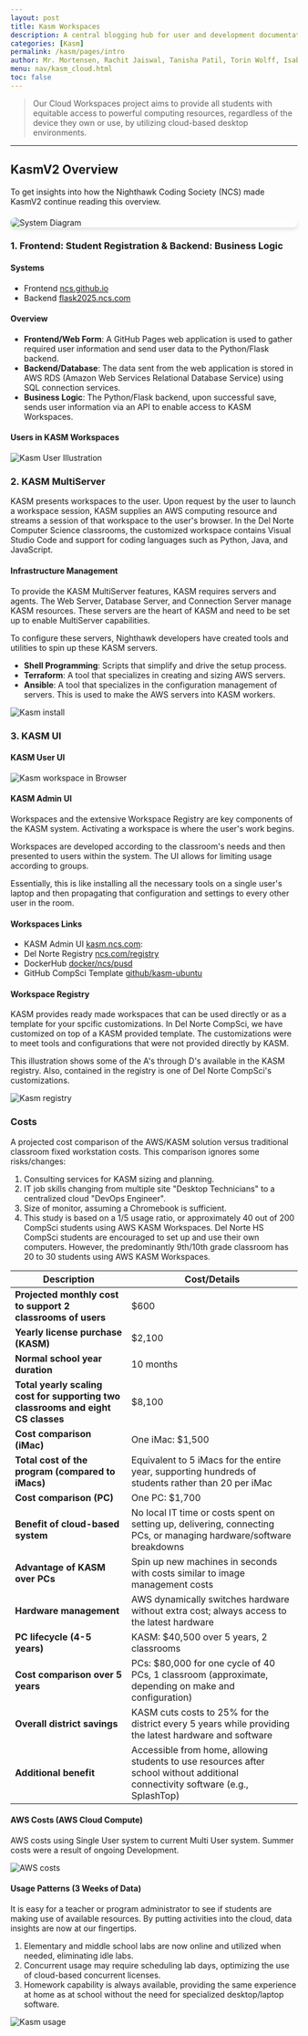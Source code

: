```yaml
---
layout: post
title: Kasm Workspaces
description: A central blogging hub for user and development documentation for the Kasm Cloud Workspaces Project
categories: [Kasm]
permalink: /kasm/pages/intro
author: Mr. Mortensen, Rachit Jaiswal, Tanisha Patil, Torin Wolff, Isabel Marilla
menu: nav/kasm_cloud.html
toc: false
---
```


> Our Cloud Workspaces project aims to provide all students with equitable access to powerful computing resources, regardless of the device they own or use, by utilizing cloud-based desktop environments.

<style>
    .system-diagram {
        display: block;
        max-width: 100%;
        margin: 20px auto;
        border-radius: 8px;
        transition: transform 0.3s ease;
        cursor: pointer;
        box-shadow: 0 4px 6px rgba(0, 0, 0, 0.1);
    }

    .system-diagram:hover {
        transform: scale(1.05);
    }

    .diagram-overlay {
        position: fixed;
        top: 0;
        left: 0;
        width: 100%;
        height: 100%;
        background: rgba(0, 0, 0, 0.8);
        display: flex;
        justify-content: center;
        align-items: center;
        visibility: hidden;
        opacity: 0;
        transition: visibility 0.3s, opacity 0.3s ease;
    }

    .diagram-overlay img {
        max-width: 90%;
        max-height: 90%;
        border-radius: 8px;
        box-shadow: 0 4px 6px rgba(0, 0, 0, 0.3);
    }

    .diagram-overlay.visible {
        visibility: visible;
        opacity: 1;
    }
</style>

---

## KasmV2 Overview

To get insights into how the Nighthawk Coding Society (NCS) made KasmV2 continue reading this overview.

<img src="{{site.baseurl}}/kasm_design/kasm_diagram.png" alt="System Diagram" class="system-diagram" onclick="toggleDiagram()">

<div class="diagram-overlay" id="diagram-overlay" onclick="toggleDiagram()">
    <img src="{{site.baseurl}}/kasm_design/kasm_diagram.png" alt="Enlarged System Diagram">
</div>

<script>
    function toggleDiagram() {
        const overlay = document.getElementById('diagram-overlay');
        overlay.classList.toggle('visible');
    }
</script>

### 1. Frontend: Student Registration & Backend: Business Logic

#### Systems

- Frontend [ncs.github.io](https://nighthawkcoders.github.io/portfolio_2025/duallogin)
- Backend [flask2025.ncs.com](https://flask2025.nighthawkcodingsociety.com/login?next=/users/table2)

#### Overview

- **Frontend/Web Form**: A GitHub Pages web application is used to gather required user information and send user data to the Python/Flask backend.
- **Backend/Database**: The data sent from the web application is stored in AWS RDS (Amazon Web Services Relational Database Service) using SQL connection services.
- **Business Logic**: The Python/Flask backend, upon successful save, sends user information via an API to enable access to KASM Workspaces.

#### Users in KASM Workspaces

<img src="{{site.baseurl}}/kasm_design/kasm_users.png" alt="Kasm User Illustration">

### 2. KASM MultiServer

KASM presents workspaces to the user. Upon request by the user to launch a workspace session, KASM supplies an AWS computing resource and streams a session of that workspace to the user's browser. In the Del Norte Computer Science classrooms, the customized workspace contains Visual Studio Code and support for coding languages such as Python, Java, and JavaScript.

#### Infrastructure Management

To provide the KASM MultiServer features, KASM requires servers and agents. The Web Server, Database Server, and Connection Server manage KASM resources. These servers are the heart of KASM and need to be set up to enable MultiServer capabilities.

To configure these servers, Nighthawk developers have created tools and utilities to spin up these KASM servers.

- **Shell Programming**: Scripts that simplify and drive the setup process.
- **Terraform**: A tool that specializes in creating and sizing AWS servers.
- **Ansible**: A tool that specializes in the configuration management of servers. This is used to make the AWS servers into KASM workers.

<img src="{{site.baseurl}}/kasm_design/kasm_install.png" alt="Kasm install">

### 3. KASM UI

#### KASM User UI

<img src="{{site.baseurl}}/kasm_design/kasm_desktop.png" alt="Kasm workspace in Browser">

#### KASM Admin UI

Workspaces and the extensive Workspace Registry are key components of the KASM system. Activating a workspace is where the user's work begins.

Workspaces are developed according to the classroom's needs and then presented to users within the system. The UI allows for limiting usage according to groups.

Essentially, this is like installing all the necessary tools on a single user's laptop and then propagating that configuration and settings to every other user in the room.

#### Workspaces Links

- KASM Admin UI [kasm.ncs.com](https://kasm.nighthawkcodingsociety.com/):
- Del Norte Registry [ncs.com/registry](https://nighthawkcoders.github.io/kasm_registry/1.0/)
- DockerHub [docker/ncs/pusd](https://hub.docker.com/repository/docker/nighthawkcoders/pusd-student-ubuntu/general)
- GitHub CompSci Template [github/kasm-ubuntu](https://github.com/nighthawkcoders/Kasm-Ubuntu22.04-Image-Template)

#### Workspace Registry

KASM provides ready made workspaces that can be used directly or as a template for your spcific customizations.  In Del Norte CompSci, we have customized on top of a KASM provided template.  The customizations were to meet tools and configurations that were not provided directly by KASM.

This illustration shows some of the A's through D's available in the KASM registry.  Also, contained in the registry is one of Del Norte CompSci's customizations.

<img src="{{site.baseurl}}/kasm_design/kasm_registry.png" alt="Kasm registry">

### Costs

A projected cost comparison of the AWS/KASM solution versus traditional classroom fixed workstation costs. This comparison ignores some risks/changes:

1. Consulting services for KASM sizing and planning.
2. IT job skills changing from multiple site "Desktop Technicians" to a centralized cloud "DevOps Engineer".
3. Size of monitor, assuming a Chromebook is sufficient.
4. This study is based on a 1/5 usage ratio, or approximately 40 out of 200 CompSci students using AWS KASM Workspaces. Del Norte HS CompSci students are encouraged to set up and use their own computers. However, the predominantly 9th/10th grade classroom has 20 to 30 students using AWS KASM Workspaces.

| **Description**                                                                                                      | **Cost/Details**                                                                                          |
|----------------------------------------------------------------------------------------------------------------------|------------------------------------------------------------------------------------------------------------|
| **Projected monthly cost to support 2 classrooms of users**                                               | $600                                                                                                       |
| **Yearly license purchase (KASM)**                                                                                   | $2,100                                                                                                     |
| **Normal school year duration**                                                                                      | 10 months                                                                                                  |
| **Total yearly scaling cost for supporting two classrooms and eight CS classes**                                     | $8,100                                                                                                     |
| **Cost comparison (iMac)**                                                                                           | One iMac: $1,500                                                                                           |
| **Total cost of the program (compared to iMacs)**                                                                    | Equivalent to 5 iMacs for the entire year, supporting hundreds of students rather than 20 per iMac         |
| **Cost comparison (PC)**                                                                                             | One PC: $1,700                                                                                             |
| **Benefit of cloud-based system**                                                                                    | No local IT time or costs spent on setting up, delivering, connecting PCs, or managing hardware/software breakdowns |
| **Advantage of KASM over PCs**                                                                                       | Spin up new machines in seconds with costs similar to image management costs                               |
| **Hardware management**                                                                                              | AWS dynamically switches hardware without extra cost; always access to the latest hardware                 |
| **PC lifecycle (4-5 years)**                                                                                         | KASM: $40,500 over 5 years, 2 classrooms                                                                   |
| **Cost comparison over 5 years**                                                                                     | PCs: $80,000 for one cycle of 40 PCs, 1 classroom (approximate, depending on make and configuration)       |
| **Overall district savings**                                                                                         | KASM cuts costs to 25% for the district every 5 years while providing the latest hardware and software      |
| **Additional benefit**                                                                                               | Accessible from home, allowing students to use resources after school without additional connectivity software (e.g., SplashTop) |

#### AWS Costs (AWS Cloud Compute)

AWS costs using Single User system to current Multi User system.  Summer costs were a result of ongoing Development.

<img src="{{site.baseurl}}/kasm_design/aws_costs.png" alt="AWS costs">

#### Usage Patterns (3 Weeks of Data)

It is easy for a teacher or program administrator to see if students are making use of available resources. By putting activities into the cloud, data insights are now at our fingertips.

1. Elementary and middle school labs are now online and utilized when needed, eliminating idle labs.
2. Concurrent usage may require scheduling lab days, optimizing the use of cloud-based concurrent licenses.
3. Homework capability is always available, providing the same experience at home as at school without the need for specialized desktop/laptop software.

<img src="{{site.baseurl}}/kasm_design/kasm_usage.png" alt="Kasm usage">
